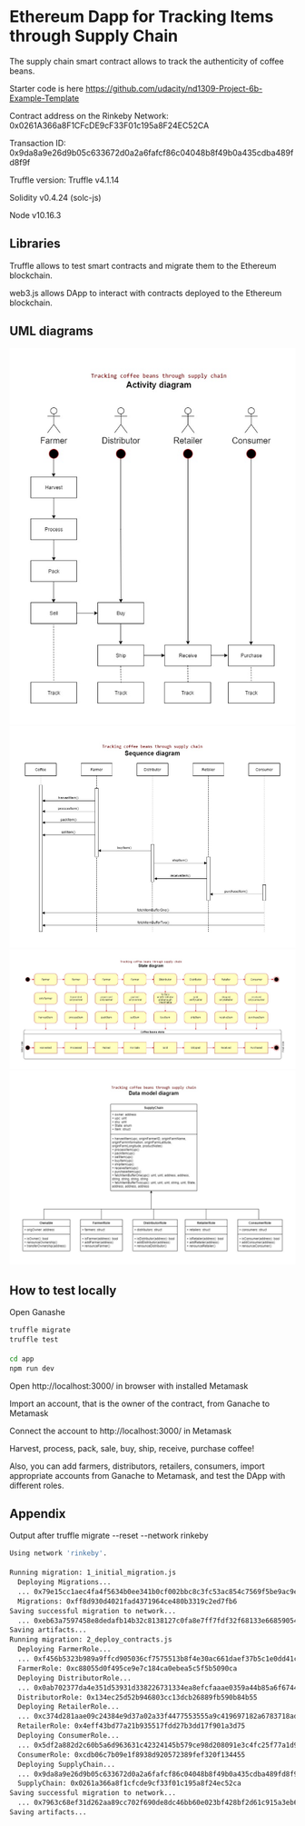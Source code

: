 # Ethereum Dapp for Tracking Items through Supply Chain

The supply chain smart contract allows to track the authenticity of coffee beans.

Starter code is here 
https://github.com/udacity/nd1309-Project-6b-Example-Template

Contract address on the Rinkeby Network: 0x0261A366a8F1CFcDE9cF33F01c195a8F24EC52CA

Transaction ID: 0x9da8a9e26d9b05c633672d0a2a6fafcf86c04048b8f49b0a435cdba489fd8f9f

Truffle version: Truffle v4.1.14

Solidity v0.4.24 (solc-js)

Node v10.16.3

## Libraries
Truffle allows to test smart contracts and migrate them to the Ethereum blockchain.

web3.js allows DApp to interact with contracts deployed to the Ethereum blockchain.

## UML diagrams
![Activity Diagram](/Diagrams/Activity.jpg)
![Sequence Diagram](/Diagrams/Sequence.jpg)
![State Diagram](/Diagrams/State.jpg)
![Data Model Diagram](/Diagrams/DataModel.jpg)

## How to test locally
Open Ganashe

```bash
truffle migrate
truffle test

cd app
npm run dev
```

Open http://localhost:3000/ in browser with installed Metamask 

Import an account, that is the owner of the contract, from Ganache to Metamask

Connect the account to http://localhost:3000/ in Metamask

Harvest, process, pack, sale, buy, ship, receive, purchase coffee!

Also, you can add farmers, distributors, retailers, consumers, import appropriate accounts from Ganache to Metamask, and test the DApp with different roles.

## Appendix
Output after truffle migrate --reset --network rinkeby
```bash
Using network 'rinkeby'.

Running migration: 1_initial_migration.js
  Deploying Migrations...
  ... 0x79e15cc1aec4fa4f5634b0ee341b0cf002bbc8c3fc53ac854c7569f5be9ac9e3
  Migrations: 0xff8d930d4021fad4371964ce480b3319c2ed7fb6
Saving successful migration to network...
  ... 0xeb63a7597458e8dedafb14b32c8138127c0fa8e7ff7fdf32f68133e668590548
Saving artifacts...
Running migration: 2_deploy_contracts.js
  Deploying FarmerRole...
  ... 0xf456b5323b989a9ffcd905036cf7575513b8f4e30ac661daef37b5c1e0dd41cd
  FarmerRole: 0xc88055d0f495ce9e7c184ca0ebea5c5f5b5090ca
  Deploying DistributorRole...
  ... 0x0ab702377da4e351d53931d338226731334ea8efcfaaae0359a44b85a6f6744a
  DistributorRole: 0x134ec25d52b946803cc13dcb26889fb590b84b55
  Deploying RetailerRole...
  ... 0xc374d281aae09c24384e9d37a02a33f4477553555a9c419697182a6783718add
  RetailerRole: 0x4eff43bd77a21b935517fdd27b3dd17f901a3d75
  Deploying ConsumerRole...
  ... 0x5df2a882d2c60b5a6d963631c42324145b579ce98d208091e3c4fc25f77a1d96
  ConsumerRole: 0xcdb06c7b09e1f8938d920572389fef320f134455
  Deploying SupplyChain...
  ... 0x9da8a9e26d9b05c633672d0a2a6fafcf86c04048b8f49b0a435cdba489fd8f9f
  SupplyChain: 0x0261a366a8f1cfcde9cf33f01c195a8f24ec52ca
Saving successful migration to network...
  ... 0x7963c68ef31d262aa89cc702f690de8dc46bb60e023bf428bf2d61c915a3eb6c
Saving artifacts...
```
